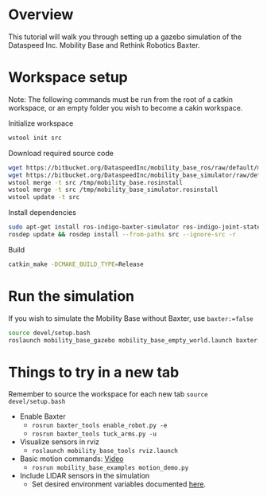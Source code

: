 # Overview
This tutorial will walk you through setting up a gazebo simulation of the Dataspeed Inc. Mobility Base and Rethink Robotics Baxter.

# Workspace setup
Note: The following commands must be run from the root of a catkin workspace, or an empty folder you wish to become a cakin workspace.

Initialize workspace
```bash
wstool init src
```

Download required source code
```bash
wget https://bitbucket.org/DataspeedInc/mobility_base_ros/raw/default/mobility_base.rosinstall -O /tmp/mobility_base.rosinstall
wget https://bitbucket.org/DataspeedInc/mobility_base_simulator/raw/default/mobility_base_simulator.rosinstall -O /tmp/mobility_base_simulator.rosinstall
wstool merge -t src /tmp/mobility_base.rosinstall
wstool merge -t src /tmp/mobility_base_simulator.rosinstall
wstool update -t src
```

Install dependencies
```bash
sudo apt-get install ros-indigo-baxter-simulator ros-indigo-joint-state-controller
rosdep update && rosdep install --from-paths src --ignore-src -r
```
Build
```bash
catkin_make -DCMAKE_BUILD_TYPE=Release
```

# Run the simulation
If you wish to simulate the Mobility Base without Baxter, use ```baxter:=false```
```bash
source devel/setup.bash
roslaunch mobility_base_gazebo mobility_base_empty_world.launch baxter:=true
```

# Things to try in a new tab
Remember to source the workspace for each new tab ```source devel/setup.bash```

* Enable Baxter
    * ```rosrun baxter_tools enable_robot.py -e```
    * ```rosrun baxter_tools tuck_arms.py -u```
* Visualize sensors in rviz
    * ```roslaunch mobility_base_tools rviz.launch```
* Basic motion commands: [Video](https://www.youtube.com/watch?v=oF-VAFTKkto)
    * ```rosrun mobility_base_examples motion_demo.py```
* Include LIDAR sensors in the simulation
    * Set desired environment variables documented [here](http://mbsdk.dataspeedinc.com/Config).
